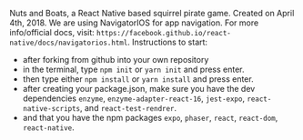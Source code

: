 Nuts and Boats, a React Native based squirrel pirate game.
Created on April 4th, 2018.
We are using NavigatorIOS for app navigation. For more info/official docs, visit: `https://facebook.github.io/react-native/docs/navigatorios.html`.
Instructions to start:
 - after forking from github into your own repository
 - in the terminal, type `npm init` or `yarn init` and press enter.
 - then type either `npm install` or `yarn install` and press enter.
 - after creating your package.json, make sure you have the dev dependencies
    `enzyme`, `enzyme-adapter-react-16`, `jest-expo`, `react-native-scripts`,
    and `react-test-rendrer`.
 - and that you have the npm packages `expo`, `phaser`, `react`, `react-dom`,
    `react-native`.
